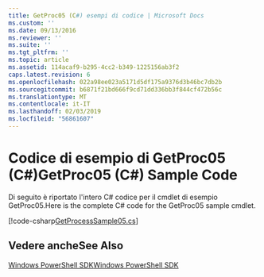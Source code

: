 ```yaml
---
title: GetProc05 (C#) esempi di codice | Microsoft Docs
ms.custom: ''
ms.date: 09/13/2016
ms.reviewer: ''
ms.suite: ''
ms.tgt_pltfrm: ''
ms.topic: article
ms.assetid: 114acaf9-b295-4cc2-b349-1225156ab3f2
caps.latest.revision: 6
ms.openlocfilehash: 022a98ee023a5171d5df175a9376d3b46bc7db2b
ms.sourcegitcommit: b6871f21bd666f9cd71dd336bb3f844cf472b56c
ms.translationtype: MT
ms.contentlocale: it-IT
ms.lasthandoff: 02/03/2019
ms.locfileid: "56861607"
---
```

# <a name="getproc05-c-sample-code"></a><span data-ttu-id="74c9e-102">Codice di esempio di GetProc05 (C#)</span><span class="sxs-lookup"><span data-stu-id="74c9e-102">GetProc05 (C#) Sample Code</span></span>

<span data-ttu-id="74c9e-103">Di seguito è riportato l'intero C# codice per il cmdlet di esempio GetProc05.</span><span class="sxs-lookup"><span data-stu-id="74c9e-103">Here is the complete C# code for the GetProc05 sample cmdlet.</span></span>

[!code-csharp[GetProcessSample05.cs](../../powershell-sdk-samples/SDK-2.0/csharp/GetProcessSample05/GetProcessSample05.cs#L11-L411 "GetProcessSample05.cs")]

## <a name="see-also"></a><span data-ttu-id="74c9e-104">Vedere anche</span><span class="sxs-lookup"><span data-stu-id="74c9e-104">See Also</span></span>

[<span data-ttu-id="74c9e-105">Windows PowerShell SDK</span><span class="sxs-lookup"><span data-stu-id="74c9e-105">Windows PowerShell SDK</span></span>](../windows-powershell-reference.md)